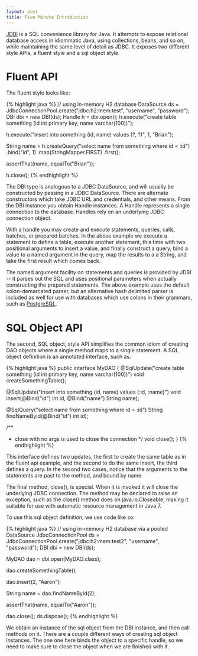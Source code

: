 ```yaml
---
layout: post
title: Five Minute Introduction
---
```


[JDBI](http://jdbi.org/) is a SQL convenience library for Java. It attempts to expose relational database access in idiommatic Java, using collections, beans, and so on, while maintaining the same level of detail as JDBC. It exposes two different style APIs, a fluent style and a sql object style.

# Fluent API
The fluent style looks like:

{% highlight java %}
// using in-memory H2 database
DataSource ds = JdbcConnectionPool.create("jdbc:h2:mem:test",
                                          "username",
                                          "password");
DBI dbi = new DBI(ds);
Handle h = dbi.open();
h.execute("create table something (id int primary key, name varchar(100))");

h.execute("insert into something (id, name) values (?, ?)", 1, "Brian");

String name = h.createQuery("select name from something where id = :id")
                    .bind("id", 1)
                    .map(StringMapper.FIRST)
                    .first();
                    
assertThat(name, equalTo("Brian"));

h.close();
{% endhighlight %}

The DBI type is analogous to a JDBC DataSource, and will usually be constructed by passing in a JDBC DataSource. There are alternate constructors which take JDBC URL and credentials, and other means. From the DBI instance you obtain Handle instances. A Handle represents a single connection to the database. Handles rely on an underlying JDBC connection object.

With a handle you may create and execute statements, queries, calls, batches, or prepared batches. In the above example we execute a statement to define a table, execute another statement, this time with two positional arguments to insert a value, and finally construct a query, bind a value to a named argument in the query, map the results to a a String, and take the first result which comes back.

The named argument facility on statements and queries is provided by JDBI -- it parses out the SQL and uses positional parameters when actually constructing the prepared statements. The above example uses the default colon-demarcated parser, but an alternative hash delimited parser is included as well for use with databases which use colons in their grammars, such as [PostgreSQL](http://www.postgresql.org/).

# SQL Object API

The second, SQL object, style API simplifies the common idiom of creating DAO objects where a single method maps to a single statement. A SQL object definition is an annotated interface, such as:

{% highlight java %}
public interface MyDAO
{
  @SqlUpdate("create table something (id int primary key, name varchar(100))")
  void createSomethingTable();

  @SqlUpdate("insert into something (id, name) values (:id, :name)")
  void insert(@Bind("id") int id, @Bind("name") String name);

  @SqlQuery("select name from something where id = :id")
  String findNameById(@Bind("id") int id);

  /**
   * close with no args is used to close the connection
   */
  void close();
}
{% endhighlight %}

This interface defines two updates, the first to create the same table as in the fluent api example, and the second to do the same insert, the third defines a query. In the second two cases, notice that the arguments to the statements are past to the method, and bound by name.

The final method, close(), is special. When it is invoked it will close the underlying JDBC connection. The method may be declared to raise an exception, such as the close() method does on java.io.Closeable, making it suitable for use with automatic resource management in Java 7.

To use this sql object definition, we use code like so:

{% highlight java %}
// using in-memory H2 database via a pooled DataSource
JdbcConnectionPool ds = JdbcConnectionPool.create("jdbc:h2:mem:test2",
                                                  "username",
                                                  "password");
DBI dbi = new DBI(ds);

MyDAO dao = dbi.open(MyDAO.class);

dao.createSomethingTable();

dao.insert(2, "Aaron");

String name = dao.findNameById(2);

assertThat(name, equalTo("Aaron"));

dao.close();
ds.dispose();
{% endhighlight %}

We obtain an instance of the sql object from the DBI instance, and then call methods on it. There are a couple different ways of creating sql object instances. The one one here binds the object to a specific handle, so we need to make sure to close the object when we are finished with it. 

